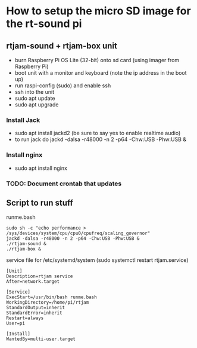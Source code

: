 # How to setup the micro SD image for the rt-sound pi

## rtjam-sound + rtjam-box unit

- burn Raspberry Pi OS Lite (32-bit) onto sd card (using imager from Raspberry Pi)
- boot unit with a monitor and keyboard (note the ip address in the boot up)
- run raspi-config (sudo) and enable ssh
- ssh into the unit
- sudo apt update
- sudo apt upgrade

### Install Jack

- sudo apt install jackd2  (be sure to say yes to enable realtime audio)
- to run jack do jackd -dalsa -r48000 -n 2 -p64 -Chw:USB -Phw:USB &

### Install nginx
- sudo apt install nginx

### TODO: Document crontab that updates


## Script to run stuff

runme.bash
```
sudo sh -c "echo performance > /sys/devices/system/cpu/cpu0/cpufreq/scaling_governor"
jackd -dalsa -r48000 -n 2 -p64 -Chw:USB -Phw:USB &
./rtjam-sound &
./rtjam-box &
```

service file for /etc/systemd/system (sudo systemctl restart rtjam.service)
```
[Unit]
Description=rtjam service
After=network.target

[Service]
ExecStart=/usr/bin/bash runme.bash
WorkingDirectory=/home/pi/rtjam
StandardOutput=inherit
StandardError=inherit
Restart=always
User=pi

[Install]
WantedBy=multi-user.target
```
